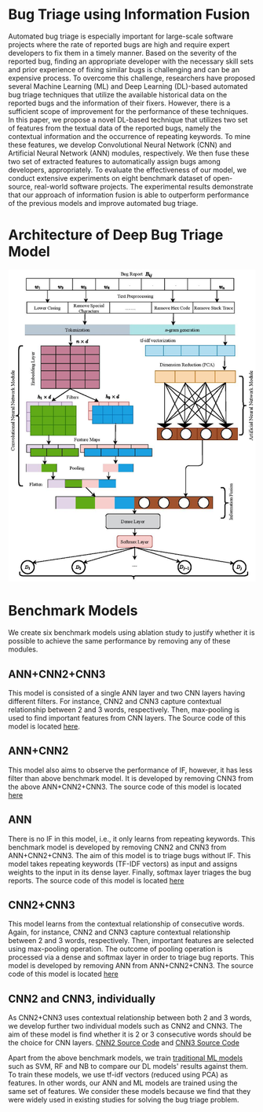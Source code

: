 # Bug Triage using Information Fusion
Automated bug triage is especially important for large-scale software projects where the rate of reported bugs are high and require expert developers to fix them in a timely manner. Based on the severity of the reported bug, finding an appropriate developer with the necessary skill sets and prior experience of fixing similar bugs is challenging and can be an expensive process. To overcome this challenge, researchers have proposed several Machine Learning (ML) and Deep Learning (DL)-based automated bug triage techniques that utilize the available historical data on the reported bugs and the information of their fixers. However, there is a sufficient scope of improvement for the performance of these techniques. In this paper, we propose a novel DL-based technique that utilizes two set of features from the textual data of the reported bugs, namely the contextual information and the occurrence of repeating keywords. To mine these features, we develop Convolutional Neural Network (CNN) and Artificial Neural Network (ANN) modules, respectively. We then fuse these two set of extracted features to automatically assign bugs among developers, appropriately. To evaluate the effectiveness of our model, we conduct extensive experiments on eight benchmark dataset of open-source, real-world software projects. The experimental results demonstrate that our approach of information fusion is able to outperform performance of the previous models and improve automated bug triage.
# Architecture of Deep Bug Triage Model
![Architecture of Deep Bug Triage Model](https://github.com/dipongkor/bug-triage/blob/main/Deep%20Triage%20Model%20V2.jpg?raw=true)

# Benchmark Models
We create six benchmark models using ablation study to justify whether it is possible to achieve the same performance by removing any of these modules.

## ANN+CNN2+CNN3
This model is consisted of a single ANN layer and two CNN layers having different filters. For instance, CNN2 and CNN3 capture contextual relationship between 2 and 3 words, respectively. Then, max-pooling is used to find important features from CNN layers. The Source code of this model is located [here](ANN-CNN2-CNN3.ipynb).

## ANN+CNN2
This model also aims to observe the performance of IF, however, it has less filter than above benchmark model. It is developed by removing CNN3 from the above ANN+CNN2+CNN3. The source code of this model is located [here](ANN-CNN2.ipynb)

## ANN
There is no IF in this model, i.e., it only learns from repeating keywords. This benchmark model is developed by removing CNN2 and CNN3 from ANN+CNN2+CNN3. The aim of this model is to triage bugs without IF. This model takes repeating keywords (TF-IDF vectors) as input and assigns weights to the input in its dense layer. Finally, softmax layer triages the bug reports. The source code of this model is located [here](ANN.ipynb)

## CNN2+CNN3
This model learns from the contextual relationship of consecutive words. Again, for instance, CNN2 and CNN3 capture contextual relationship between 2 and 3 words, respectively. Then, important features are selected using max-pooling operation. The outcome of pooling operation is processed via a dense and softmax layer in order to triage bug reports. This model is developed by removing ANN from ANN+CNN2+CNN3. The source code of this model is located [here](CNN2-CNN3.ipynb)

## CNN2 and CNN3, individually
As CNN2+CNN3 uses contextual relationship between both 2 and 3 words, we develop further two individual models such as CNN2 and CNN3. The aim of these model is find whether it is 2 or 3 consecutive words should be the choice for CNN layers. [CNN2 Source Code](CNN2.ipynb) and  [CNN3 Source Code](CNN3.ipynb)


Apart from the above benchmark models, we train [traditional ML models](Traditional-ML.ipynb) such as SVM, RF and NB to compare our DL models' results against them. To train these models, we use tf-idf vectors (reduced using PCA) as features. In other words, our ANN and ML models are trained using the same set of features. We consider these models because we find that they were widely used in existing studies for solving the bug triage problem. 